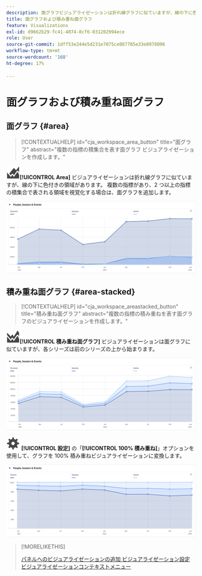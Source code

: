 ```yaml
---
description: 面グラフビジュアライゼーションは折れ線グラフに似ていますが、線の下に色付きの領域があります。
title: 面グラフおよび積み重ね面グラフ
feature: Visualizations
exl-id: d9662b29-fc41-4074-8cf6-031202994ece
role: User
source-git-commit: 1dff53e244e5d231e7075ce087705e33e0978096
workflow-type: tm+mt
source-wordcount: '168'
ht-degree: 17%

---
```


# 面グラフおよび積み重ね面グラフ

## 面グラフ {#area}

<!-- markdownlint-disable MD034 -->

>[!CONTEXTUALHELP]
>id="cja_workspace_area_button"
>title="面グラフ"
>abstract="複数の指標の積集合を表す面グラフ ビジュアライゼーションを作成します。"

<!-- markdownlint-enable MD034 -->


![GraphArea](/help/assets/icons/GraphArea.svg)**[!UICONTROL Area]** ビジュアライゼーションは折れ線グラフに似ていますが、線の下に色付きの領域があります。 複数の指標があり、2 つ以上の指標の積集合で表される領域を視覚化する場合は、面グラフを追加します。

![ 複数の指標を表示する領域のビジュアライゼーション ](assets/area.png)

## 積み重ね面グラフ {#area-stacked}

<!-- markdownlint-disable MD034 -->

>[!CONTEXTUALHELP]
>id="cja_workspace_areastacked_button"
>title="積み重ね面グラフ"
>abstract="複数の指標の積み重ねを表す面グラフのビジュアライゼーションを作成します。"

<!-- markdownlint-enable MD034 -->




![GraphAreaStacked](/help/assets/icons/GraphAreaStacked.svg)**[!UICONTROL 積み重ね面グラフ]** ビジュアライゼーションは面グラフに似ていますが、各シリーズは前のシリーズの上から始まります。

![ 前の系列の上に各系列を示す積み重ね面グラフ。](assets/area-stacked.png)

![ 設定 ](/help/assets/icons/Setting.svg) **[!UICONTROL 設定]** の「**[!UICONTROL 100% 積み重ね]**」オプションを使用して、グラフを 100% 積み重ねビジュアライゼーションに変換します。

![100% 積み重ねビジュアライゼーションを表示する積み重ね面グラフ。](assets/area-stacked100.png)

>[!MORELIKETHIS]
>
>[ パネルへのビジュアライゼーションの追加 ](/help/analysis-workspace/visualizations/freeform-analysis-visualizations.md#add-visualizations-to-a-panel)
>[ビジュアライゼーション設定 ](/help/analysis-workspace/visualizations/freeform-analysis-visualizations.md#settings)
>[ビジュアライゼーションコンテキストメニュー ](/help/analysis-workspace/visualizations/freeform-analysis-visualizations.md#context-menu)
>

